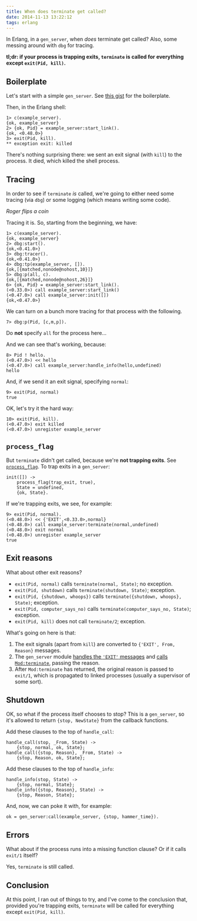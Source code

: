 ```yaml
---
title: When does terminate get called?
date: 2014-11-13 13:22:12
tags: erlang
---
```


In Erlang, in a `gen_server`, when *does* terminate get called? Also, some
messing around with `dbg` for tracing.

**tl;dr: if your process is trapping exits, `terminate` is called for
everything except `exit(Pid, kill)`.**

## Boilerplate

Let's start with a simple `gen_server`. See [this
gist](https://gist.github.com/rlipscombe/6824460d204adce433ca) for the
boilerplate.

Then, in the Erlang shell:

    1> c(example_server).
    {ok, example_server}
    2> {ok, Pid} = example_server:start_link().
    {ok, <0.48.0>}
    3> exit(Pid, kill).
    ** exception exit: killed

There's nothing surprising there: we sent an exit signal (with `kill`) to the
process. It died, which killed the shell process.

## Tracing

In order to see if `terminate` _is_ called, we're going to either need some
tracing (via `dbg`) or some logging (which means writing some code).

*Roger flips a coin*

Tracing it is. So, starting from the beginning, we have:

    1> c(example_server).
    {ok, example_server}
    2> dbg:start().
    {ok,<0.41.0>}
    3> dbg:tracer().
    {ok,<0.41.0>}
    4> dbg:tp(example_server, []).
    {ok,[{matched,nonode@nohost,10}]}
    5> dbg:p(all, c).
    {ok,[{matched,nonode@nohost,26}]}
    6> {ok, Pid} = example_server:start_link().
    (<0.33.0>) call example_server:start_link()
    (<0.47.0>) call example_server:init([])
    {ok,<0.47.0>}

We can turn on a bunch more tracing for that process with the following.

    7> dbg:p(Pid, [c,m,p]).

Do **not** specify `all` for the process here...

And we can see that's working, because:

    8> Pid ! hello.
    (<0.47.0>) << hello
    (<0.47.0>) call example_server:handle_info(hello,undefined)
    hello

And, if we send it an exit signal, specifying `normal`:

    9> exit(Pid, normal)
    true

OK, let's try it the hard way:

    10> exit(Pid, kill).
    (<0.47.0>) exit killed
    (<0.47.0>) unregister example_server

## `process_flag`

But `terminate` didn't get called, because we're **not trapping exits**. See
[`process_flag`](http://erlang.org/doc/man/erlang.html#process_flag-2). To trap
exits in a `gen_server`:

    init([]) ->
        process_flag(trap_exit, true),
        State = undefined,
        {ok, State}.

If we're trapping exits, we see, for example:

    9> exit(Pid, normal).
    (<0.48.0>) << {'EXIT',<0.33.0>,normal}
    (<0.48.0>) call example_server:terminate(normal,undefined)
    (<0.48.0>) exit normal
    (<0.48.0>) unregister example_server
    true

## Exit reasons

What about other exit reasons?

 - `exit(Pid, normal)` calls `terminate(normal, State)`; no exception.
 - `exit(Pid, shutdown)` calls `terminate(shutdown, State)`; exception.
 - `exit(Pid, {shutdown, whoops})` calls `terminate({shutdown, whoops}, State)`; exception.
 - `exit(Pid, computer_says_no)` calls `terminate(computer_says_no, State)`; exception.
 - `exit(Pid, kill)` does not call `terminate/2`; exception.

What's going on here is that:

 1. The exit signals (apart from `kill`) are converted to `{'EXIT', From,
    Reason}` messages.
 2. The `gen_server` module [handles the `'EXIT'`
    messages](https://github.com/erlang/otp/blob/OTP-17.3/lib/stdlib/src/gen_server.erl#L380)
    and [calls
    `Mod:terminate`](https://github.com/erlang/otp/blob/OTP-17.3/lib/stdlib/src/gen_server.erl#L721),
    passing the reason.
 3. After `Mod:terminate` has returned, the original reason is passed to
    `exit/1`, which is propagated to linked processes (usually a supervisor of
    some sort).

## Shutdown

OK, so what if the process itself chooses to stop? This is a `gen_server`, so
it's allowed to return `{stop, NewState}` from the callback functions.

Add these clauses to the top of `handle_call`:

    handle_call(stop, _From, State) ->
        {stop, normal, ok, State};
    handle_call({stop, Reason}, _From, State) ->
        {stop, Reason, ok, State};

Add these clauses to the top of `handle_info`:

    handle_info(stop, State) ->
        {stop, normal, State};
    handle_info({stop, Reason}, State) ->
        {stop, Reason, State};

And, now, we can poke it with, for example:

    ok = gen_server:call(example_server, {stop, hammer_time}).

## Errors

What about if the process runs into a missing function clause? Or if it calls
`exit/1` itself?

Yes, `terminate` is still called.

## Conclusion

At this point, I ran out of things to try, and I've come to the conclusion
that, provided you're trapping exits, `terminate` will be called for everything
except `exit(Pid, kill)`.
